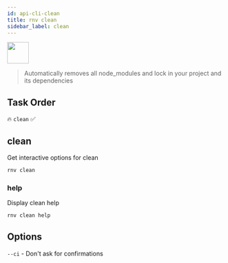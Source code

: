 ```yaml
---
id: api-cli-clean
title: rnv clean
sidebar_label: clean
---
```


<img src="https://renative.org/img/ic_cli.png" width=50 height=50 />

> Automatically removes all node_modules and lock in your project and its dependencies

## Task Order

🔥 `clean` ✅

## clean

Get interactive options for clean

```bash
rnv clean
```

### help

Display clean help

```bash
rnv clean help
```

## Options

`--ci` - Don't ask for confirmations
